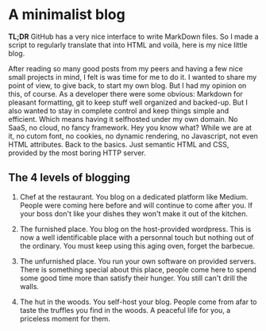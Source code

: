 # A minimalist blog

**TL;DR** GitHub has a very nice interface to write MarkDown files. So I made a script to regularly translate that into HTML and voilà, here is my nice little blog.

After reading so many good posts from my peers and having a few nice small projects in mind, I felt is was time for me to do it. I wanted to share my point of view, to give back, to start my own blog. But I had my opinion on this, of course. As a developer there were some obvious: Markdown for pleasant formatting, git to keep stuff well organized and backed-up. But I also wanted to stay in complete control and keep things simple and efficient. Which means having it selfhosted under my own domain. No SaaS, no cloud, no fancy framework. Hey you know what? While we are at it, no cutom font, no cookies, no dynamic rendering, no Javascript, not even HTML attributes. Back to the basics. Just semantic HTML and CSS, provided by the most boring HTTP server.

## The 4 levels of blogging

1. Chef at the restaurant.
You blog on a dedicated platform like Medium.
People were coming here before and will continue to come after you.
If your boss don't like your dishes they won't make it out of the kitchen.

2. The furnished place.
You blog on the host-provided wordpress.
This is now a well identificable place with a personnal touch but nothing out of the ordinary.
You must keep using this aging oven, forget the barbecue.

3. The unfurnished place.
You run your own software on provided servers.
There is something special about this place, people come here to spend some good time more than satisfy their hunger.
You still can't drill the walls.

4. The hut in the woods.
You self-host your blog.
People come from afar to taste the truffles you find in the woods.
A peaceful life for you, a priceless moment for them.
